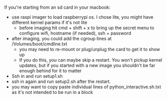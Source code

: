 If you're starting from an sd card in your macbook:
- use raspi imager to load raspberrypi os. I chose lite, you might have different kernel params if it's not lite
  - before imaging hit cmd + shift + x to bring up the secret menu to configure wifi, hostname (if needed), ssh + password
- after imaging, you could add the cgroup lines at /Volumes/boot/cmdline.txt
  - you may need to re-mount or plug/unplug the card to get it to show up
  - If you do this, you can maybe skip a restart. You won't pickup kernel updates, but if you started with a new image you shouldn't be far enough behind for it to matter
- Ssh in and run setup1.sh
- ssh in again and run setup2.sh after the restart.
- you may want to copy paste individual lines of python_interactive.sh.txt as it's not intended to be run in a block
